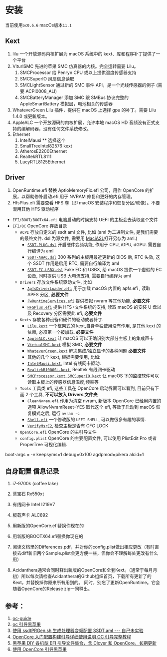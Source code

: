 # 安装

当前使用`oc0.6.6`  macOs版本`11.1`

## Kext

1. lilu 一个开放源码内核扩展为 macOS 系统中的 kext、库和程序补丁提供了一个平台
2. ViturlSMC 先进的苹果 SMC 仿真器的内核。完全运转需要 Lilu。
   1. SMCProcessor 给 Penryn CPU 或以上提供温度传感器支持
   2. SMCSuperIO 风扇信息读取
   3. SMCLightSensor 通过新的 SMC 事件 API，是一个光线传感器的例子 (需要 ACPI0008_ALI)
   4. SMCBatteryManager 添加 SMC 跟 SMBus 协议完整的 AppleSmartBattery 模拟层，电池相关的传感器
3. WhateverGreen Lilu 插件，提供在 macOS 上选择 gpu 的补丁。需要 Lilu 1.4.0 或更新版本。
4. AppleALC 一个开放源码的内核扩展，允许本地 macOS HD 音频没有正式支持的编解码器，没有任何文件系统修改。
5. Ethernet
   1. IntelMausi  ** 选择这个
   2. SmallTreeIntel82576 kext
   3. AtherosE2200Ethernet
   4. RealtekRTL8111
   5. LucyRTL8125Ethernet

## Driver

1. OpenRuntime.efi 替换 AptioMemoryFix.efi 公司，用作 OpenCore 的扩展，以帮助修补启动.efi 用于 NVRAM 修复和更好的内存管理。
2. HfsPlus.efi 需要查看 HFS 卷（即 macOS 安装程序和恢复分区/映像）。不要混用其他 HFS 驱动程序

- `EFI/BOOT/BOOTx64.efi` 电脑启动的时候支持 UEFI 的主板会去读取这个文件
- `EFI/OC` OpenCore 存放目录
  - `ACPI` 存放自定义的 ssdt aml 文件, 比如 (aml 为二进制文件, 是我们需要的最终文件. dsl 为源文件, 需要用 [MaciASL](https://github.com/acidanthera/MaciASL/releases)打开另存为 aml.)
    - [`SSDT-PLUG.dsl`](https://github.com/acidanthera/OpenCorePkg/tree/master/Docs/AcpiSamples) 开启硬件变频功能, 作用于 CPU, iGPU, dGPU. 需要自行编译为 aml
    - [`SSDT-AWAC.dsl`](https://github.com/acidanthera/OpenCorePkg/tree/master/Docs/AcpiSamples) 300 系列的主板用最近更新的 BIOS 后, RTC 失效, 这个 SSDT 作用是启用 RTC, 需要自行编译为 aml
    - [`SSDT-EC-USBX.dsl`](https://github.com/acidanthera/OpenCorePkg/tree/master/Docs/AcpiSamples) Fake EC 和 USBX, 给 macOS 提供一个虚假的 EC 设备, 同时提供 USB 大电流支持, 需要自行编译为 aml
  - `Drivers` 存放文件系统驱动文件, 比如
    - [`ApfsDriverLoader.efi`](https://github.com/acidanthera/AppleSupportPkg/releases) 用于加载 macOS 内置的 apfs.efi , 读取 APFS 分区, **必要文件**
    - [`FwRuntimeServices.efi`](https://github.com/acidanthera/OpenCorePkg/releases) 提供模拟 nvram 等其他功能, **必要文件**
    - [`HFSPlus.efi`](EFI/OC/Drivers/HFSPlus.efi) 提供 HFS+文件系统的支持, 读取 macOS 的安装 U 盘以及 Recovery 分区需要此 efi, **必要文件**
  - `Kexts` 存放各种设备和硬件的驱动或者补丁.
    - [`Lilu.kext`](https://github.com/acidanthera/Lilu/releases) 一个框架式的 kext,自身单独使用没有作用, 是其他 kext 的依赖, 必须第一个被加载. **必要文件**
    - [`AppleALC.kext`](https://github.com/acidanthera/AppleALC/releases) 让 macOS 可以正确识别大部分主板上的集成声卡
    - [`VirtualSMC.kext`](https://github.com/acidanthera/VirtualSMC/releases) 模拟 SMC, **必要文件**
    - [`WhateverGreen.kext`](https://github.com/acidanthera/WhateverGreen/releases) 解决集成/独立显卡的各种问题 **必要文件**
    - 其他的几个 kext, 根据需要使用, 比如:
    - [`IntelMausi.kext`](https://github.com/acidanthera/IntelMausi/releases), Intel 有线网卡驱动.
    - [`RealtekR1000SL.kext`](https://github.com/SergeySlice/RealtekLANv3/releases), Realtek 有线网卡驱动
    - [`SMCProcessor.kext SMCSuperIO.kext`](https://github.com/acidanthera/VirtualSMC/releases) 让 macOS 下的监控软件可以读取主板上的传感器信息温度,频率等
  - `Tools` 工具类 efi, 这些工具在 OpenCore 启动界面可以看到, 目前只有下面 2 个工具, **不可以放入 Drivers 文件夹**
    - ~~`CleanNvram.efi`~~ 作用为清空 nvram, 新版本 OpenCore 已经用内置的选项 AllowNvramReset=YES 取代这个 efi, 等效于启动到 macOS 恢复模式之后, 运行 `nvram -c`
    - [`Shell.efi`](https://github.com/acidanthera/OpenCoreShell/releases) 一个修改版的 `UEFI SHELL`, 可以做很多有趣的事情.
    - [`VerifyMsrE2`](https://github.com/acidanthera/OpenCorePkg/releases), 检查主板是否有 CFG LOCK
  - `OpenCore.efi` OpenCore 的主引导文件
  - `config.plist` OpenCore 的主要配置文件, 可以使用 PlistEdit Pro 或者 ProperTree 可视化编辑.

boot-args = -v keepsyms=1 debug=0x100 agdpmod=pikera alcid=1

## 自身配置 信息记录

1. i7-9700k (coffee lake)
2. 蓝宝石 Rx550xt
3. 有线网卡 Intel I219V7
4. 板载声卡 ALC892

1. 用新版的OpenCore.efi替换你现在的
2. 用新版的BOOTX64.efi替换你现在的
3. 阅读文档里的Differences.pdf，并对你的config.plist做出相应更改（有时直接去diff新旧两个Sample.plist会更方便一些，但你会不理解每处更改有什么用）
4. Acidanthera通常会同时释出新版的OpenCore和全套Kext。（通常于每月月初）所以每次请检查Acidanthera的Github组织首页，下载所有更新了的Kext，并替换掉你原来所有用到的。
同时，别忘了更新OpenRuntime。它会随着OpenCore的Release zip一同释出。

## 参考：

1. [oc-guide](https://github.com/cattyhouse/oc-guide)
2. [oc 引导黑苹果](https://iiong.com/booting-hackintosh-with-opencore/)
3. [使用 ssdtPRGen.sh 生成处理器变频配置 SSDT.aml --- 自己未实验](https://heipg.cn/tutorial/using-ssdtprgen-generate-ssdt-aml.html)
4. [OpenCore 入门配置构建引导详细使用说明 OC 引导完整教程](http://imacos.top/2020/04/04/1616/)
5. [黑苹果 DIY 各机型 EFI 引导文件集合，含 Clover 和 OpenCore，长期更新](https://heipg.cn/clover/diy-hackintosh-efi.html)
6. [使用 OpenCore 引导黑苹果](https://blog.xjn819.com/post/opencore-guide.html)
